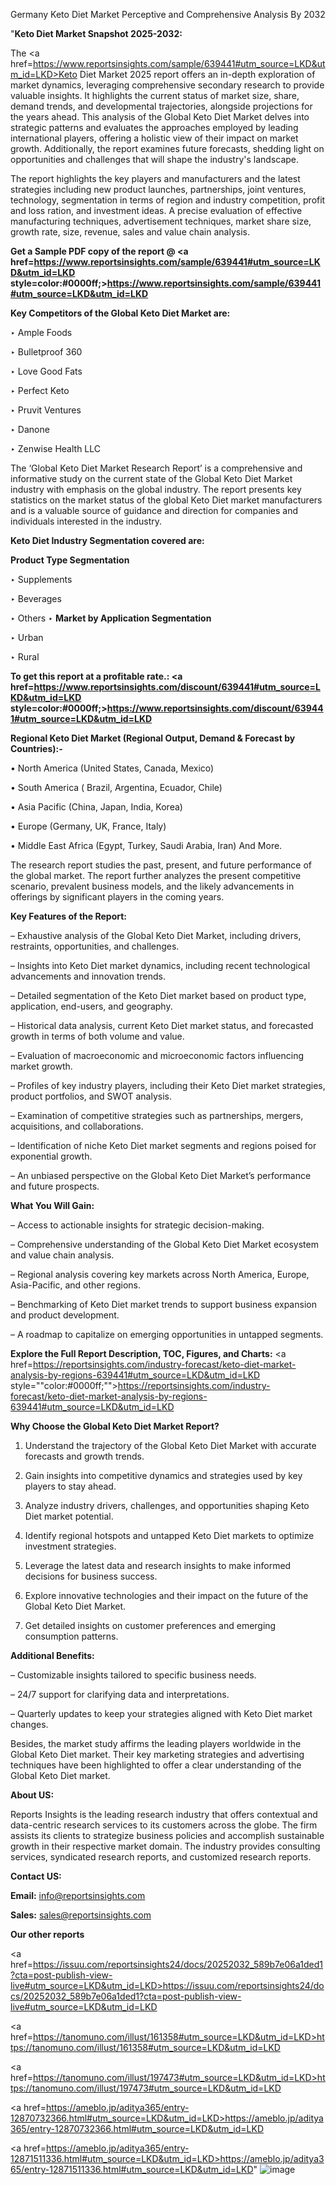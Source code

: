 Germany Keto Diet Market Perceptive and Comprehensive Analysis By 2032

"<strong>Keto Diet Market Snapshot 2025-2032:</strong>

The <a href=https://www.reportsinsights.com/sample/639441#utm_source=LKD&utm_id=LKD>Keto Diet Market</a> 2025 report offers an in-depth exploration of market dynamics, leveraging comprehensive secondary research to provide valuable insights. It highlights the current status of market size, share, demand trends, and developmental trajectories, alongside projections for the years ahead. This analysis of the Global Keto Diet Market delves into strategic patterns and evaluates the approaches employed by leading international players, offering a holistic view of their impact on market growth. Additionally, the report examines future forecasts, shedding light on opportunities and challenges that will shape the industry's landscape.

The report highlights the key players and manufacturers and the latest strategies including new product launches, partnerships, joint ventures, technology, segmentation in terms of region and industry competition, profit and loss ration, and investment ideas. A precise evaluation of effective manufacturing techniques, advertisement techniques, market share size, growth rate, size, revenue, sales and value chain analysis.

<strong>Get a Sample PDF copy of the report @ <a href=https://www.reportsinsights.com/sample/639441#utm_source=LKD&utm_id=LKD style=color:#0000ff;>https://www.reportsinsights.com/sample/639441#utm_source=LKD&utm_id=LKD</a></strong>

<strong>Key Competitors of the Global Keto Diet Market are:</strong>

‣ Ample Foods

‣ Bulletproof 360

‣ Love Good Fats

‣ Perfect Keto

‣ Pruvit Ventures

‣ Danone

‣ Zenwise Health LLC

The ‘Global Keto Diet Market Research Report’ is a comprehensive and informative study on the current state of the Global Keto Diet Market industry with emphasis on the global industry. The report presents key statistics on the market status of the global Keto Diet market manufacturers and is a valuable source of guidance and direction for companies and individuals interested in the industry.

<strong>Keto Diet Industry Segmentation covered are:</strong>

<strong>Product Type Segmentation</strong>

‣ Supplements

‣ Beverages

‣ Others
‣ 
<strong>Market by Application Segmentation</strong>

‣ Urban

‣ Rural

<strong>To get this report at a profitable rate.: <a href=https://www.reportsinsights.com/discount/639441#utm_source=LKD&utm_id=LKD style=color:#0000ff;>https://www.reportsinsights.com/discount/639441#utm_source=LKD&utm_id=LKD</a></strong>

<strong>Regional Keto Diet Market (Regional Output, Demand &amp; Forecast by Countries):-</strong>

• North America (United States, Canada, Mexico)

• South America ( Brazil, Argentina, Ecuador, Chile)

• Asia Pacific (China, Japan, India, Korea)

• Europe (Germany, UK, France, Italy)

• Middle East Africa (Egypt, Turkey, Saudi Arabia, Iran) And More.

The research report studies the past, present, and future performance of the global market. The report further analyzes the present competitive scenario, prevalent business models, and the likely advancements in offerings by significant players in the coming years.

<strong>Key Features of the Report:</strong>

– Exhaustive analysis of the Global Keto Diet Market, including drivers, restraints, opportunities, and challenges.

– Insights into Keto Diet market dynamics, including recent technological advancements and innovation trends.

– Detailed segmentation of the Keto Diet market based on product type, application, end-users, and geography.

– Historical data analysis, current Keto Diet market status, and forecasted growth in terms of both volume and value.

– Evaluation of macroeconomic and microeconomic factors influencing market growth.

– Profiles of key industry players, including their Keto Diet market strategies, product portfolios, and SWOT analysis.

– Examination of competitive strategies such as partnerships, mergers, acquisitions, and collaborations.

– Identification of niche Keto Diet market segments and regions poised for exponential growth.

– An unbiased perspective on the Global Keto Diet Market’s performance and future prospects.

<strong>What You Will Gain:</strong>

– Access to actionable insights for strategic decision-making.

– Comprehensive understanding of the Global Keto Diet Market ecosystem and value chain analysis.

– Regional analysis covering key markets across North America, Europe, Asia-Pacific, and other regions.

– Benchmarking of Keto Diet market trends to support business expansion and product development.

– A roadmap to capitalize on emerging opportunities in untapped segments.

<strong>Explore the Full Report Description, TOC, Figures, and Charts:</strong>
<a href=https://reportsinsights.com/industry-forecast/keto-diet-market-analysis-by-regions-639441#utm_source=LKD&utm_id=LKD style=""color:#0000ff;"">https://reportsinsights.com/industry-forecast/keto-diet-market-analysis-by-regions-639441#utm_source=LKD&utm_id=LKD</a>

<strong>Why Choose the Global Keto Diet Market Report?</strong>

1. Understand the trajectory of the Global Keto Diet Market with accurate forecasts and growth trends.

2. Gain insights into competitive dynamics and strategies used by key players to stay ahead.

3. Analyze industry drivers, challenges, and opportunities shaping Keto Diet market potential.

4. Identify regional hotspots and untapped Keto Diet markets to optimize investment strategies.

5. Leverage the latest data and research insights to make informed decisions for business success.

6. Explore innovative technologies and their impact on the future of the Global Keto Diet Market.

7. Get detailed insights on customer preferences and emerging consumption patterns.

<strong>Additional Benefits:</strong>

– Customizable insights tailored to specific business needs.

– 24/7 support for clarifying data and interpretations.

– Quarterly updates to keep your strategies aligned with Keto Diet market changes.

Besides, the market study affirms the leading players worldwide in the Global Keto Diet market. Their key marketing strategies and advertising techniques have been highlighted to offer a clear understanding of the Global Keto Diet market.

<strong><strong>About US</strong>:</strong>

Reports Insights is the leading research industry that offers contextual and data-centric research services to its customers across the globe. The firm assists its clients to strategize business policies and accomplish sustainable growth in their respective market domain. The industry provides consulting services, syndicated research reports, and customized research reports.

<strong>Contact US:</strong>

<p class=><b>Email:</b> <a href=mailto:info@reportsinsights.com>info@reportsinsights.com</a></p>
<p class=><b>Sales:</b> <a href=mailto:sales@reportsinsights.com>sales@reportsinsights.com</a></p>

<strong>Our other reports</strong>

<a href=https://issuu.com/reportsinsights24/docs/20252032_589b7e06a1ded1?cta=post-publish-view-live#utm_source=LKD&utm_id=LKD>https://issuu.com/reportsinsights24/docs/20252032_589b7e06a1ded1?cta=post-publish-view-live#utm_source=LKD&utm_id=LKD</a>

<a href=https://tanomuno.com/illust/161358#utm_source=LKD&utm_id=LKD>https://tanomuno.com/illust/161358#utm_source=LKD&utm_id=LKD</a>

<a href=https://tanomuno.com/illust/197473#utm_source=LKD&utm_id=LKD>https://tanomuno.com/illust/197473#utm_source=LKD&utm_id=LKD</a>

<a href=https://ameblo.jp/aditya365/entry-12870732366.html#utm_source=LKD&utm_id=LKD>https://ameblo.jp/aditya365/entry-12870732366.html#utm_source=LKD&utm_id=LKD</a>

<a href=https://ameblo.jp/aditya365/entry-12871511336.html#utm_source=LKD&utm_id=LKD>https://ameblo.jp/aditya365/entry-12871511336.html#utm_source=LKD&utm_id=LKD</a>"
![image](https://github.com/user-attachments/assets/0721568d-0f55-4db8-8067-0dc0f899de89)

